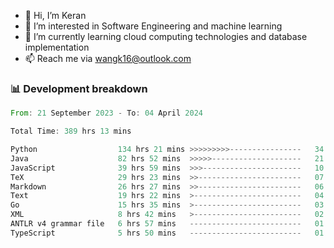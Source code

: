 - 👋 Hi, I’m Keran
- 👀 I’m interested in Software Engineering and machine learning
- 🌱 I’m currently learning cloud computing technologies and database implementation
- 📫 Reach me via wangk16@outlook.com


###  📊 Development breakdown
<!--START_SECTION:waka-->

```rust
From: 21 September 2023 - To: 04 April 2024

Total Time: 389 hrs 13 mins

Python                  134 hrs 21 mins >>>>>>>>>----------------   34.38 %
Java                    82 hrs 52 mins  >>>>>--------------------   21.21 %
JavaScript              39 hrs 59 mins  >>>----------------------   10.24 %
TeX                     29 hrs 23 mins  >>-----------------------   07.52 %
Markdown                26 hrs 27 mins  >>-----------------------   06.77 %
Text                    19 hrs 22 mins  >------------------------   04.96 %
Go                      15 hrs 35 mins  >------------------------   03.99 %
XML                     8 hrs 42 mins   >------------------------   02.23 %
ANTLR v4 grammar file   6 hrs 57 mins   -------------------------   01.78 %
TypeScript              5 hrs 50 mins   -------------------------   01.49 %
```

<!--END_SECTION:waka-->

<!---
keran-w/keran-w is a ✨ special ✨ repository because its `README.md` (this file) appears on your GitHub profile.
You can click the Preview link to take a look at your changes.
--->
